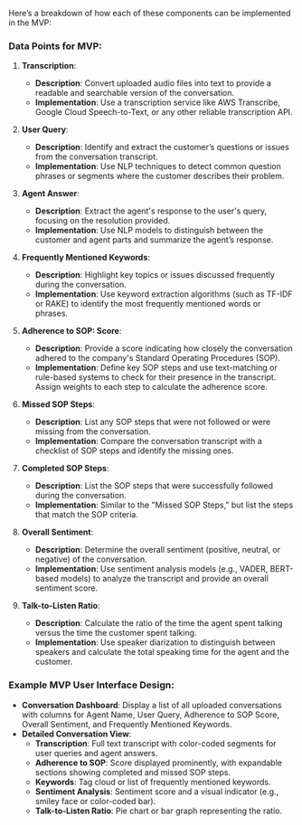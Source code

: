 Here’s a breakdown of how each of these components can be implemented in the MVP:

### Data Points for MVP:

1. **Transcription**:

   - **Description**: Convert uploaded audio files into text to provide a readable and searchable version of the conversation.
   - **Implementation**: Use a transcription service like AWS Transcribe, Google Cloud Speech-to-Text, or any other reliable transcription API.

2. **User Query**:

   - **Description**: Identify and extract the customer’s questions or issues from the conversation transcript.
   - **Implementation**: Use NLP techniques to detect common question phrases or segments where the customer describes their problem.

3. **Agent Answer**:

   - **Description**: Extract the agent's response to the user's query, focusing on the resolution provided.
   - **Implementation**: Use NLP models to distinguish between the customer and agent parts and summarize the agent’s response.

4. **Frequently Mentioned Keywords**:

   - **Description**: Highlight key topics or issues discussed frequently during the conversation.
   - **Implementation**: Use keyword extraction algorithms (such as TF-IDF or RAKE) to identify the most frequently mentioned words or phrases.

5. **Adherence to SOP: Score**:

   - **Description**: Provide a score indicating how closely the conversation adhered to the company's Standard Operating Procedures (SOP).
   - **Implementation**: Define key SOP steps and use text-matching or rule-based systems to check for their presence in the transcript. Assign weights to each step to calculate the adherence score.

6. **Missed SOP Steps**:

   - **Description**: List any SOP steps that were not followed or were missing from the conversation.
   - **Implementation**: Compare the conversation transcript with a checklist of SOP steps and identify the missing ones.

7. **Completed SOP Steps**:

   - **Description**: List the SOP steps that were successfully followed during the conversation.
   - **Implementation**: Similar to the "Missed SOP Steps," but list the steps that match the SOP criteria.

8. **Overall Sentiment**:

   - **Description**: Determine the overall sentiment (positive, neutral, or negative) of the conversation.
   - **Implementation**: Use sentiment analysis models (e.g., VADER, BERT-based models) to analyze the transcript and provide an overall sentiment score.

9. **Talk-to-Listen Ratio**:
   - **Description**: Calculate the ratio of the time the agent spent talking versus the time the customer spent talking.
   - **Implementation**: Use speaker diarization to distinguish between speakers and calculate the total speaking time for the agent and the customer.

### Example MVP User Interface Design:

- **Conversation Dashboard**: Display a list of all uploaded conversations with columns for Agent Name, User Query, Adherence to SOP Score, Overall Sentiment, and Frequently Mentioned Keywords.
- **Detailed Conversation View**:
  - **Transcription**: Full text transcript with color-coded segments for user queries and agent answers.
  - **Adherence to SOP**: Score displayed prominently, with expandable sections showing completed and missed SOP steps.
  - **Keywords**: Tag cloud or list of frequently mentioned keywords.
  - **Sentiment Analysis**: Sentiment score and a visual indicator (e.g., smiley face or color-coded bar).
  - **Talk-to-Listen Ratio**: Pie chart or bar graph representing the ratio.
